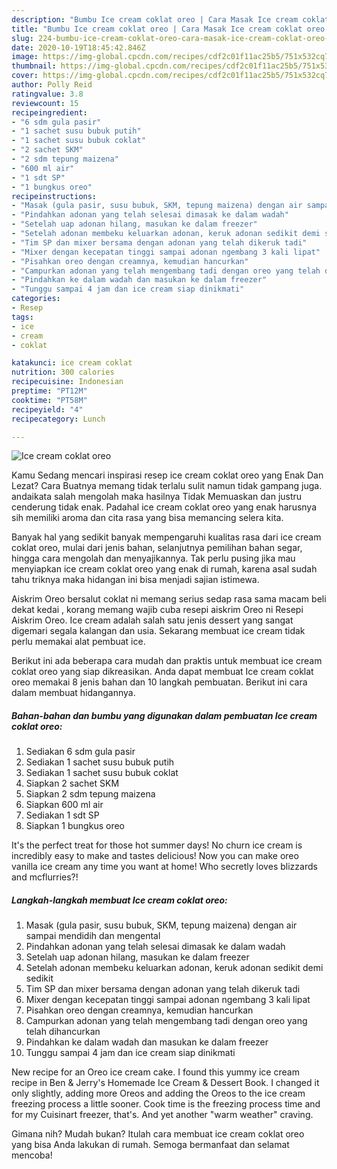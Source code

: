 ```yaml
---
description: "Bumbu Ice cream coklat oreo | Cara Masak Ice cream coklat oreo Yang Enak Dan Mudah"
title: "Bumbu Ice cream coklat oreo | Cara Masak Ice cream coklat oreo Yang Enak Dan Mudah"
slug: 224-bumbu-ice-cream-coklat-oreo-cara-masak-ice-cream-coklat-oreo-yang-enak-dan-mudah
date: 2020-10-19T18:45:42.846Z
image: https://img-global.cpcdn.com/recipes/cdf2c01f11ac25b5/751x532cq70/ice-cream-coklat-oreo-foto-resep-utama.jpg
thumbnail: https://img-global.cpcdn.com/recipes/cdf2c01f11ac25b5/751x532cq70/ice-cream-coklat-oreo-foto-resep-utama.jpg
cover: https://img-global.cpcdn.com/recipes/cdf2c01f11ac25b5/751x532cq70/ice-cream-coklat-oreo-foto-resep-utama.jpg
author: Polly Reid
ratingvalue: 3.8
reviewcount: 15
recipeingredient:
- "6 sdm gula pasir"
- "1 sachet susu bubuk putih"
- "1 sachet susu bubuk coklat"
- "2 sachet SKM"
- "2 sdm tepung maizena"
- "600 ml air"
- "1 sdt SP"
- "1 bungkus oreo"
recipeinstructions:
- "Masak (gula pasir, susu bubuk, SKM, tepung maizena) dengan air sampai mendidih dan mengental"
- "Pindahkan adonan yang telah selesai dimasak ke dalam wadah"
- "Setelah uap adonan hilang, masukan ke dalam freezer"
- "Setelah adonan membeku keluarkan adonan, keruk adonan sedikit demi sedikit"
- "Tim SP dan mixer bersama dengan adonan yang telah dikeruk tadi"
- "Mixer dengan kecepatan tinggi sampai adonan ngembang 3 kali lipat"
- "Pisahkan oreo dengan creamnya, kemudian hancurkan"
- "Campurkan adonan yang telah mengembang tadi dengan oreo yang telah dihancurkan"
- "Pindahkan ke dalam wadah dan masukan ke dalam freezer"
- "Tunggu sampai 4 jam dan ice cream siap dinikmati"
categories:
- Resep
tags:
- ice
- cream
- coklat

katakunci: ice cream coklat 
nutrition: 300 calories
recipecuisine: Indonesian
preptime: "PT12M"
cooktime: "PT58M"
recipeyield: "4"
recipecategory: Lunch

---
```



![Ice cream coklat oreo](https://img-global.cpcdn.com/recipes/cdf2c01f11ac25b5/751x532cq70/ice-cream-coklat-oreo-foto-resep-utama.jpg)

Kamu Sedang mencari inspirasi resep ice cream coklat oreo yang Enak Dan Lezat? Cara Buatnya memang tidak terlalu sulit namun tidak gampang juga. andaikata salah mengolah maka hasilnya Tidak Memuaskan dan justru cenderung tidak enak. Padahal ice cream coklat oreo yang enak harusnya sih memiliki aroma dan cita rasa yang bisa memancing selera kita.

Banyak hal yang sedikit banyak mempengaruhi kualitas rasa dari ice cream coklat oreo, mulai dari jenis bahan, selanjutnya pemilihan bahan segar, hingga cara mengolah dan menyajikannya. Tak perlu pusing jika mau menyiapkan ice cream coklat oreo yang enak di rumah, karena asal sudah tahu triknya maka hidangan ini bisa menjadi sajian istimewa.

Aiskrim Oreo bersalut coklat ni memang serius sedap rasa sama macam beli dekat kedai , korang memang wajib cuba resepi aiskrim Oreo ni Resepi Aiskrim Oreo. Ice cream adalah salah satu jenis dessert yang sangat digemari segala kalangan dan usia. Sekarang membuat ice cream tidak perlu memakai alat pembuat ice.


Berikut ini ada beberapa cara mudah dan praktis untuk membuat ice cream coklat oreo yang siap dikreasikan. Anda dapat membuat Ice cream coklat oreo memakai 8 jenis bahan dan 10 langkah pembuatan. Berikut ini cara dalam membuat hidangannya.

<!--inarticleads1-->

##### Bahan-bahan dan bumbu yang digunakan dalam pembuatan Ice cream coklat oreo:

1. Sediakan 6 sdm gula pasir
1. Sediakan 1 sachet susu bubuk putih
1. Sediakan 1 sachet susu bubuk coklat
1. Siapkan 2 sachet SKM
1. Siapkan 2 sdm tepung maizena
1. Siapkan 600 ml air
1. Sediakan 1 sdt SP
1. Siapkan 1 bungkus oreo


It&#39;s the perfect treat for those hot summer days! No churn ice cream is incredibly easy to make and tastes delicious! Now you can make oreo vanilla ice cream any time you want at home! Who secretly loves blizzards and mcflurries?! 

<!--inarticleads2-->

##### Langkah-langkah membuat Ice cream coklat oreo:

1. Masak (gula pasir, susu bubuk, SKM, tepung maizena) dengan air sampai mendidih dan mengental
1. Pindahkan adonan yang telah selesai dimasak ke dalam wadah
1. Setelah uap adonan hilang, masukan ke dalam freezer
1. Setelah adonan membeku keluarkan adonan, keruk adonan sedikit demi sedikit
1. Tim SP dan mixer bersama dengan adonan yang telah dikeruk tadi
1. Mixer dengan kecepatan tinggi sampai adonan ngembang 3 kali lipat
1. Pisahkan oreo dengan creamnya, kemudian hancurkan
1. Campurkan adonan yang telah mengembang tadi dengan oreo yang telah dihancurkan
1. Pindahkan ke dalam wadah dan masukan ke dalam freezer
1. Tunggu sampai 4 jam dan ice cream siap dinikmati


New recipe for an Oreo ice cream cake. I found this yummy ice cream recipe in Ben &amp; Jerry&#39;s Homemade Ice Cream &amp; Dessert Book. I changed it only slightly, adding more Oreos and adding the Oreos to the ice cream freezing process a little sooner. Cook time is the freezing process time and for my Cuisinart freezer, that&#39;s. And yet another &#34;warm weather&#34; craving. 

Gimana nih? Mudah bukan? Itulah cara membuat ice cream coklat oreo yang bisa Anda lakukan di rumah. Semoga bermanfaat dan selamat mencoba!
